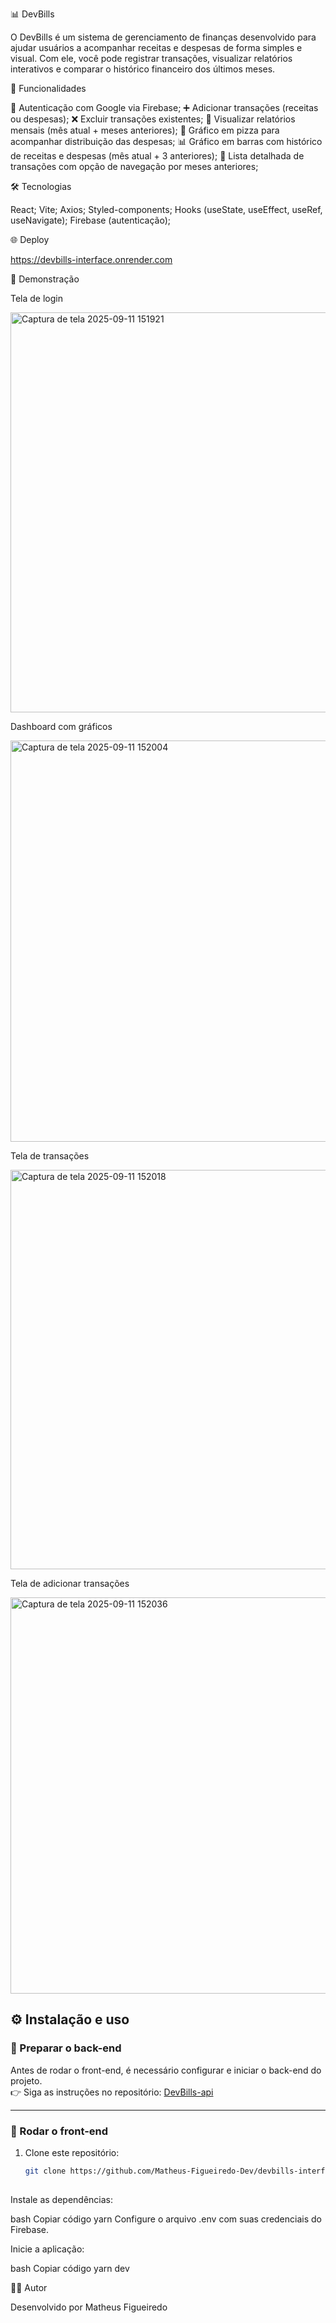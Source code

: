 📊 DevBills

O DevBills é um sistema de gerenciamento de finanças desenvolvido para ajudar usuários a acompanhar receitas e despesas de forma simples e visual.
Com ele, você pode registrar transações, visualizar relatórios interativos e comparar o histórico financeiro dos últimos meses.

🚀 Funcionalidades

🔑 Autenticação com Google via Firebase;
➕ Adicionar transações (receitas ou despesas);
❌ Excluir transações existentes;
📅 Visualizar relatórios mensais (mês atual + meses anteriores);
🥧 Gráfico em pizza para acompanhar distribuição das despesas;
📊 Gráfico em barras com histórico de receitas e despesas (mês atual + 3 anteriores);
📜 Lista detalhada de transações com opção de navegação por meses anteriores;

🛠️ Tecnologias

React;
Vite;
Axios;
Styled-components;
Hooks (useState, useEffect, useRef, useNavigate);
Firebase (autenticação);

🌐 Deploy

https://devbills-interface.onrender.com

📸 Demonstração

Tela de login

<img width="1337" height="640" alt="Captura de tela 2025-09-11 151921" src="https://github.com/user-attachments/assets/43f1e808-4512-4b2e-bda6-507d707ded18" />

Dashboard com gráficos

<img width="1342" height="642" alt="Captura de tela 2025-09-11 152004" src="https://github.com/user-attachments/assets/677b5329-f32b-4c6c-b086-cca5fe49dd83" />

Tela de transações

<img width="1339" height="639" alt="Captura de tela 2025-09-11 152018" src="https://github.com/user-attachments/assets/aa91173c-1837-4e60-829d-05f46bcda1af" />

Tela de adicionar transações

<img width="1334" height="634" alt="Captura de tela 2025-09-11 152036" src="https://github.com/user-attachments/assets/86362f82-8286-4d60-ac54-bdbd6ffb9d80" />

## ⚙️ Instalação e uso  

### 🔹 Preparar o back-end  
Antes de rodar o front-end, é necessário configurar e iniciar o back-end do projeto.  
👉 Siga as instruções no repositório: [DevBills-api](https://github.com/Matheus-Figueiredo-Dev/DevBills-api)  

---

### 🔹 Rodar o front-end  
1. Clone este repositório:  
   ```bash
   git clone https://github.com/Matheus-Figueiredo-Dev/devbills-interface.git
  
Instale as dependências:

bash
Copiar código
yarn
Configure o arquivo .env com suas credenciais do Firebase.

Inicie a aplicação:

bash
Copiar código
yarn dev


👨‍💻 Autor

Desenvolvido por Matheus Figueiredo

